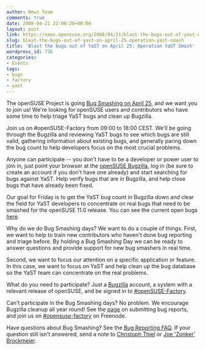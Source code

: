 ```yaml
---
author: News Team
comments: true
date: 2008-04-21 22:06:26+00:00
layout: post
link: https://news.opensuse.org/2008/04/21/blast-the-bugs-out-of-yast-on-april-25-operation-yast-smash/
slug: blast-the-bugs-out-of-yast-on-april-25-operation-yast-smash
title: 'Blast the bugs out of YaST on April 25: Operation YaST Smash'
wordpress_id: 736
categories:
- Events
tags:
- bugs
- factory
- yast
---
```


The openSUSE Project is going [Bug Smashing on April 25](//en.opensuse.org/BugDays/20080425), and we want you to join us! We're looking for openSUSE users and contributors who have some time to help triage YaST bugs and clean up Bugzilla.

Join us on #openSUSE-Factory from 09:00 to 18:00 CEST. We'll be going through the Bugzilla and reviewing YaST bugs to see which bugs are still valid, gathering information about existing bugs, and generally paring down the bug count to help developers focus on the most crucial problems.

Anyone can participate -- you don't have to be a developer or power user to join in, just point your browser at the [openSUSE Bugzilla](//tinyurl.com/5yqga6), log in (be sure to create an account if you don't have one already) and start searching for bugs against YaST. Help verify bugs that are in Bugzilla, and help close bugs that have already been fixed.

Our goal for Friday is to get the YaST bug count in Bugzilla down and clear the field for YaST developers to concentrate on real bugs that need to be smashed for the openSUSE 11.0 release. You can see the current open bugs [here](//tinyurl.com/5yqga6).

Why do we do Bug Smashing days? We want to do a couple of things. First, we want to help to train new contributors who haven't done bug reporting and triage before. By holding a Bug Smashing Day we can be ready to answer questions and provide support for new bug smashers in real time.

Second, we want to focus our attention on a specific application or feature. In this case, we want to focus on YaST and help clean up the bug database so the YaST team can concentrate on the real problems.

What do you need to participate? Just a [Bugzilla](https://bugzilla.novell.com/index.cgi) account, a system with a relevant release of openSUSE, and be signed in to [#openSUSE-Factory](irc://irc.freenode.net/opensuse-factory).

Can't participate in the Bug Smashing days? No problem. We encourage Bugzilla cleanup all year round! See the [page](//en.opensuse.org/Submit_a_Bug) on submitting bug reports, and join us on [#opensuse-factory](irc://irc.freenode.net/opensuse-factory) on Freenode.

Have questions about Bug Smashing? See the [Bug Reporting FAQ](//en.opensuse.org/Bug_Reporting_FAQ). If your question still isn't answered, send a note to [Christoph Thiel](mailto:cthiel@suse.de) or [Joe 'Zonker' Brockmeier](mailto:zonker@opensuse.org).
